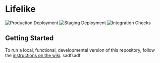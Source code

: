 # Lifelike

![Production Deployment](https://github.com/SBRG/kg-prototypes/workflows/Production%20Deployment/badge.svg)
![Staging Deployment](https://github.com/SBRG/kg-prototypes/workflows/Staging%20Deployment/badge.svg)
![Integration Checks](https://github.com/SBRG/kg-prototypes/workflows/Integration%20Checks/badge.svg)

## Getting Started

To run a local, functional, developmental version of this repository, follow the
[instructions on the wiki](./docs/README.md).
sadfsadf
